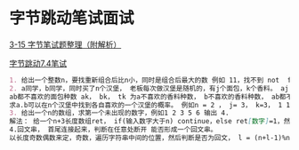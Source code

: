 # 字节跳动笔试面试
[3-15 字节笔试题整理（附解析）](https://www.nowcoder.com/discuss/385868)

[字节跳动7.4笔试](https://www.nowcoder.com/discuss/447046?type=1&channel=2002&source_id=discuss_center_discuss_hot)
```markdown
1. 给出一个整数n，要找重新组合后比n小，同时是组合后最大的数 例如 11，找不到 not  found， 132 为123；
2. a同学，b同学，同时买了n个汉堡， 老板每次做汉堡是随机的，有j个面包，k个香料。 aj bj tj 为a不喜欢的面包种数， b不喜欢的面包种数，
ab都不喜欢的面包种数 ak， bk， tk 为a不喜欢的香料种数， b不喜欢的香料种数， ab都不喜欢的香料种数。 
求a.b可以在n个汉堡中找到各自喜欢的一个汉堡的概率。 例如n = 2 ， j= 3， k=3， 1 1 1 、1 1 1 概率为16/81；
3. 给出一个n的数组，求第一个未出现的数字，例如1 2 3 5 6 输出 4. 
解法： 给一个n+3长度数组ret， if(输入数字大于n) continue，else ret[数字]=1，然后遍历ret，看是那一个数字没有，返回该数字。有可能是返回n+1或者n+2,所以要设大一点.
4.回文串， 首尾连接起来，判断在任意处断开 能否形成一个回文串。 
以长度奇数偶数来定，奇数，遍历字符串中间的位置，然后判断是否为回文， l = (n+l-1)%n; r= (r+1)%n; 偶数同理
```

